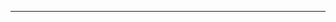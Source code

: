 <!Doctype>
<html>
<head><title>FREEDOM AYI WEB SITE
<body bgcolor="black">
  
  
  
  
  
  </title></head>

<body>
<hr color="red"> 
</body>
</html>
